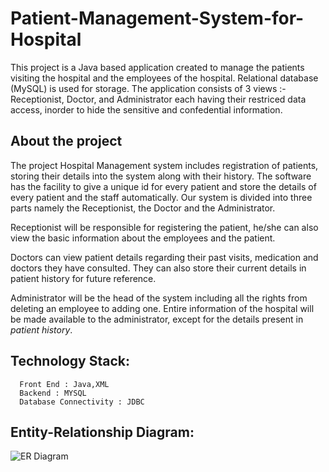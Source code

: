 # Patient-Management-System-for-Hospital

This project is a Java based application created to manage the patients visiting the hospital and the employees of the hospital. Relational database (MySQL) is used for storage. The application consists of 3 views :- Receptionist, Doctor, and Administrator each having their restriced data access, inorder to hide the sensitive and confedential information. 

## About the project

The project Hospital Management system includes registration of patients,
storing their details into the system along with their history. The software
has the facility to give a unique id for every patient and store the details of
every patient and the staff automatically. Our system is divided into three
parts namely the Receptionist, the Doctor and the Administrator.

Receptionist will be responsible for registering the patient, he/she can also
view the basic information about the employees and the patient.

Doctors can view patient details regarding their past visits, medication and doctors they have consulted. They can also store their current details in patient history for future reference.

Administrator will be the head of the system including all the rights from
deleting an employee to adding one. Entire information of the hospital will
be made available to the administrator, except for the details present in *patient history*.

## Technology Stack:
      Front End : Java,XML
      Backend : MYSQL
      Database Connectivity : JDBC

## Entity-Relationship Diagram:

![ER Diagram](https://user-images.githubusercontent.com/55548416/129476854-133e19a9-fa9c-4f87-8ae3-03dc837df3da.png)



